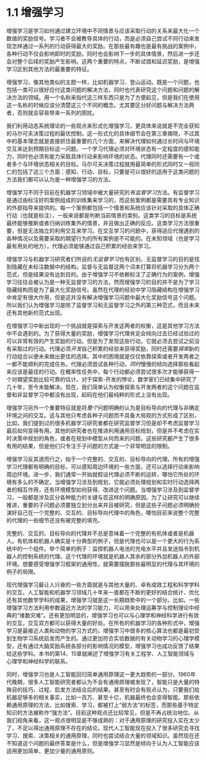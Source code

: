 # 1.1 增强学习
增强学习是学习如何通过建立环境中不同情景与应该采取行动的关系来最大化一个数值的奖励信号。学习者不会被教导具体的行动，而是必须自己尝试不同行动来发现怎样通过一系列的行动获得最大的奖励。在那些最有趣也是最有挑战的案例中，各种行动不仅会影响即时的奖励，同时也会影响下一步的具体情景，然后进一步还会对整个后续的奖励产生影响。这两个重要的特点，不断试错和延迟奖励，是增强学习区别其他方法的最重要的特征。

增强学习，像其他类似的主题一样，比如机器学习、登山运动。既是一个问题，也包括一类可以很好应付这类问题的解决方法，同时也代表研究这个问题和问题的解决方法的领域。用一个名称来指代这三样东西只是为了方便起见，但是我们在使用这一名称的时候应该分清楚这三个不同的概念。尤其要区分好问题与解决方法两者，否则就会容易带来一系列的困扰。

我们利用动态系统理论的一些观点来形式化增强学习，更具体来说就是不完全获知的马尔可夫决策过程的最优控制。这一形式化的具体细节会在第三章揭晓，不过其中的基本理念就是直接抓住最重要的几个方面，来解决代理如何通过长时间与环境交互来达到预期目标这一问题。一个学习代理必须对环境状态有一定程度的感知能力，同时也必须有能力采取具体行动来影响环境的状态。代理同时还需要有一个或者多个与环境状态相关的目标。马尔可夫决策过程就用最简单的形式同时又一视同仁的包括了这三个方面：感知、行动、目标。只要是可以很好的适用于这类问题的方法我们都可以认为是一种增强学习的方法。

增强学习不同于目前在机器学习领域中被大量研究的*有监督学习*方法。有监督学习是通过由标注好的案例组成的训练集来学习的，而这些案例都是需要具有专业知识的外部指导来提供的。每一个案例都包括一个情景和系统应该针对采取的具体正确行动（也就是标注），一般来说都是判断当前情景的类别。这类学习的目标是系统最终能够推断或者归纳训练集外的情景，并且做出正确的反应。这类学习方法很重要，但是无法独立的利用交互来学习。在交互学习的问题中，获得适应代理遇到的各种情况以及需要采取的期望行为的所有案例是不可能的。在未知领域（也是学习最有用处的地方），代理必须能够通过自己积累的经验来学习。

增强学习与机器学习研究者们所说的*无监督学习*也有区别，无监督学习的目的是找到隐藏在未标注数据中的结构。监督与无监督这两个词本打算将机器学习分为两个范式，但是结果没有达到目的。由于增强学习不依赖标注了正确行为的案例，增强学习往往会被认为是一种无监督学习的方法，然而增强学习的目的并不是为了学习隐藏结构而是为了最大化奖励信号。虽然在代理的经验中学习隐藏结构在增强学习中肯定有很大作用，但是这并没有解决增强学习问题中最大化奖励信号这个问题。所以我们认为增强学习是除了监督学习和无监督学习之外的第三种范式，而且未来还有其他新的范式出现。

在增强学习中新出现的一个挑战就是探索与开发这两者的权衡，这是其他学习方法中不会遇到的。为了获得大量的奖励，增强学习代理肯定会倾向过去已经试验过的可以非常有效的产生奖励的行动。但是为了发现这些行动，它就必须去尝试之前没有采取过的行动。代理必须*开发*自己积累的经验来获得奖励，同时还需要*探索*新的行动组合以便未来做出更佳的选择。其中的困境就是仅仅依靠探索或者开发两者之一都不能顺利的完成任务。代理必须尝试各种行动，*同时*慢慢的倾向选择那些看起来应该是最佳的行动。在概率性任务中，每个行动都必须尝试很多次才能够获得一个对期望奖励比较可靠的估计。对于探索-开发的悖论，数学家们已经集中研究了几十年，至今未能解决。现在，我们简单认为权衡探索与开发两者的这个问题在监督和非监督学习中都没有出现，起码在他们最纯粹的形式上没有出现。

增强学习另外一个重要特征就是将*整个*问题明确的认为是目标导向的代理与非确定环境之间的交互。这与其他只考虑各种子问题而不具备大局观的方式形成了区别，比如，我们提到过的很多机器学习研究者都在研究监督学习但是却不考虑监督学习最后如何变得有用。其他的研究者也在推进利用通用目标规划，但是并不考虑在实时决策中规划的角色，或者在规划中模型从何而来的问题。这些研究都产生了很多有用的结果，但是他们只专注于子问题的方式是一个非常明显的限制。

增强学习反其道而行之，始于一个完整的、交互的、目标导向的代理。所有的增强学习代理都有明确的目标，可以感知周边环境的一些方面，还可以选择行动来影响周边环境。进一步，我们通常一开始就假设代理必须不断的运转，哪怕它所处的环境有多么的不确定。当增强学习涉及到规划，它就必须处理规划和实时行动选择两者的相互作用，还有环境模型如何获得、改进这个问题。当增强学习涉及到监督学习，一般都是涉及区分各种能力的关键与否这样的明确原因。为了让研究可以继续推进，重要的子问题必须要独立划分出来并且被研究，但是这些子问题必须明确扮演好自己在一个完整的、交互的、目标导向代理中的角色，哪怕目前来说整个完整的代理的一些细节还没有被完整的填充。

完整的、交互的、目标导向的代理并不总是意味着一个完整的有机体或者是机器人。有机体和机器人确实是十分典型的例子，但是代理也可以是一个更大的行为系统中的一个组件。举个简单的例子：监控机器人电池的充电水平并且发送指令到机器人的控制系统的代理。这个代理的环境就是机器人其余的部分外加机器人的外部环境。想要感受增强学习框架的通用性，就需要摆脱那些最明显的代理与其环境的例子的局限。

现代增强学习最让人兴奋的一些方面就是与其他大量的、卓有成效工程和科学学科的交互。人工智能和机器学习领域几十年来一直都在不断的更好的结合统计、优化还有其他数学学科的成果，增强学习就是这一长期趋势中的一个部分。比如，一些增强学习方法利用参数逼近方法的学习能力，可以用来处理运筹学与控制理论中经典的“维数灾难”。还有更加明显的，增强学习也可以与心理学和神经科学进行有效的交互，交互双方都可以获得大量的好处。在所有的机器学习的各种形式中，增强学习是最接近人类和动物的学习方式的，增强学习中很多的核心算法也都是最初受到生物学习系统启发而产生的。通过更加符合实验数据的有关动物学习的心理学模型，还有通过大脑奖励系统各部分的影响情况的模型，增强学习也成功反馈了结果给这些学科。本书的第14、15章就阐述了增强学习有关工程学、人工智能领域与心理学和神经科学的联系。


同时，增强学习也是人工智能回归简单通用原理这一更大趋势的一部分。1960年代晚期，很多人工智能研究者都认为不会有通用原理被发现了，智能只是大量的特殊目的技巧、过程、启发方法结合后的结果。甚至有时会有观点认为，只要我们给机器足够多的相关事实，比如一百万、甚至十亿，机器最终也会变得智能。那些依赖通用原理的方法，比如搜索、学习，都被打上“弱方法”的标签，而那些基于特定知识的方法被称作“强方法”。目前这种观点还比较常见，但是不再占统治地位。从我们视角来看，这一观点很明显是不够成熟的：对于通用原理的研究投入实在太少了，不足以得出通用原理不存在的结论。现代人工智能现在投入了很多研究去寻找学习、搜索、决策相关的通用原理，同时也尝试结合大量的领域知识。虽然现在还不知道这个问题的最终答案是什么，但是增强学习显然是倾向于认为人工智能应该适用更加简单、更加少量的通用原则。
